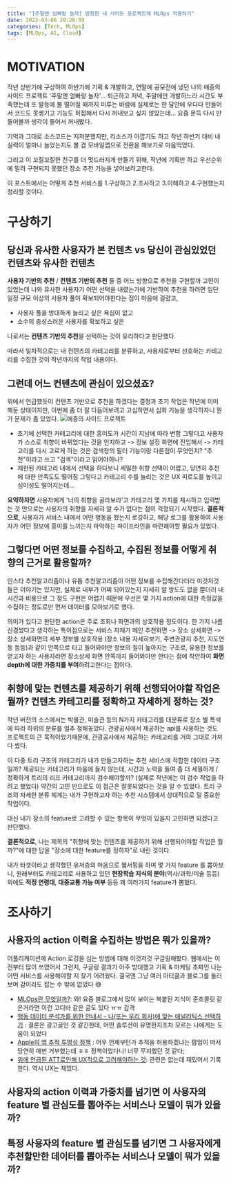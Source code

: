 ```yaml
---
title: "[주말엔 엄빠랑 놀자] 멍청한 내 사이드 프로젝트에 MLOps 적용하기"
date: 2022-03-06 20:28:59
categories: [Tech, MLOps]
tags: [MLOps, AI, Cloud]
---
```


# MOTIVATION

작년 상반기에 구상하여 하반기에 기획 & 개발하고, 연말에 공모전에 냈던 나의 애증의 사이드 프로젝트 '주말엔 엄빠랑 놀자'...
퇴근하고 저녁, 주말에만 개발하느라 시간도 부족했는데 또 발등에 불 떨어질 때까지 미루는 바람에 실제로는 한 달안에 우다다 만들어서
코드도 못생기고 기능도 허접해서 다시 꺼내보고 싶지 않았는데... 요즘 문득 다시 만들어볼까 생각이 들어서 꺼내봤다.

기억과 그대로 소스코드는 지저분했지만, 리소스가 아깝기도 하고 작년 하반기 대비 내 실력이 얼마나 늘었는지도 볼 겸 모바일앱으로 전환을 해보기로 마음먹었다.

그리고 이 꼬질꼬질한 친구를 더 멋드러지게 만들기 위해, 작년에 기획만 하고 우선순위에 밀려 구현되지 못했던 장소 추천 기능을 넣어보려고한다.

이 포스트에서는 어떻게 추천 서비스를 1.구상하고 2.조사하고 3.이해하고 4.구현했는지 정리할 것이다.

# 구상하기

## 당신과 유사한 사용자가 본 컨텐츠 vs 당신이 관심있었던 컨텐츠와 유사한 컨텐츠

**사용자 기반의 추천** / **컨텐츠 기반의 추천** 둘 중 어느 방향으로 추천을 구현할까 고민이 있었는데
나와 유사한 사용자가 어떤 선택을 내렸는가에 기반하여 추천을 하려면 일단 일정 규모 이상의 사용자 풀이 확보되어야한다는 점이 마음에 걸렸고,

- 사용자 풀을 방대하게 늘리고 싶은 욕심이 없고
- 소수의 충성스러운 사용자를 확보하고 싶은

나로서는 **컨텐츠 기반의 추천**을 선택하는 것이 유리하다고 판단했다.

따라서 일차적으로는 내 컨텐츠의 카테고리를 분류하고, 사용자로부터 선호하는 카테고리를 수집한 것이 작년까지의 작업 내용이다.

## 그런데 어느 컨텐츠에 관심이 있으셨죠?

위에서 언급했듯이 컨텐츠 기반으로 추천을 하겠다는 결정과 초기 작업은 작년에 이미 해둔 상태이지만, 이번에 좀 더 잘 다듬어보려고 고심하면서 심화 기능을 생각하자니 뭔가 문제가 좀 있었다.
![애증의 사이드 프로젝트](/images/playwith_preference_draft.png)

- 초기에 선택한 카테고리에 대한 흥미도가 시간이 지남에 따라 변함
  그렇다고 사용자가 스스로 취향이 바뀌었다는 것을 인지하고 -> 정보 설정 화면에 진입해서 -> 카테고리를 다시 고르게 하는 것은 검색창의 필터 기능이랑 다른점이 무엇인지? "추천"이라고 쓰고 "검색"이라고 읽어야하나?
- 제한된 카테고리 내에서 선택을 하다보니 세밀한 취향 선택이 어렵고, 당연히 추천에 대한 만족도도 떨어짐
  그렇다고 카테고리 수를 늘리는 것은 UX 피로도를 높이고 심미성도 떨어지는데...

**요약하자면** 사용자에게 '너의 취향을 골라보라'고 카테고리 몇 가지를 제시하고 입력받는 것 만으로는 사용자의 취향을 자세히 알 수가 없다는 점이 걱정되기 시작했다.
**결론적으로**, 사용자가 서비스 내에서 어떤 행동을 했는지 로깅하고, 해당 로그를 활용하여 사용자가 어떤 정보에 흥미를 느끼는지 파악하는 파이프라인을 마련해야할 필요가 있었다.

## 그렇다면 어떤 정보를 수집하고, 수집된 정보를 어떻게 취향의 근거로 활용할까?

인스타 추천알고리즘이나 유튭 추천알고리즘이 어떤 정보를 수집해간다더라 이것저것 들은 이야기는 있지만, 실제로 내부가 어찌 되어있는지 자세히 알 방도도 없을 뿐더러 내 시간과 비용으로 그 정도 구현은 어렵기 때문에 우선은 몇 가지 action에 대한 측정값을 수집하는 정도로만 먼저 데이터를 모아보기로 했다.

의미가 있다고 판단한 action은 주로 조회나 화면과의 상호작용 정도이다. 한 가지 나름 신경썼다고 생각하는 특이점으로는 서비스 자체가 메인 추천화면 -> 장소 상세화면 -> 장소 상세화면의 세부 정보별 상호작용 (장소 내용 자세히보기, 주변관광지 추천, 지도연동 등등)과 같이 안쪽으로 타고 들어와야만 정보의 질이 높아지는 구조로, 유용한 정보를 얻고자 하는 사용자라면 장소상세 화면 안쪽까지 들어와야만 한다는 점에 착안하여 **화면 depth에 대한 가중치를 부여**하려고한다는 점이다.

## 취향에 맞는 컨텐츠를 제공하기 위해 선행되어야할 작업은 뭘까? 컨텐츠 카테고리를 정확하고 자세하게 정하는 것?

작년 버전의 소스에서는 박물관, 미술관 등의 N가지 카테고리를 대분류로 장소 별 특색에 따라 하위의 분류를 얼추 정해놓았다. 관광공사에서 제공하는 api를 사용하는 것도 프로젝트의 큰 목적이었기때문에, 관광공사에서 제공하는 카테고리를 거의 그대로 가져다 썼다.

이 다중 트리 구조의 카테고리가 내가 만들고자하는 추천 서비스에 적합한 데이터 구조일까? 제공되는 카테고리가 마음에 들지 않는데, 시간과 노력을 들여 좀 더 세밀하게 / 정확하게 트리의 리프 카테고리까지 검수해야할까? (실제로 작년에는 이 검수 작업을 하려고 했었다)
약간의 고민 만으로도 이 접근은 잘못되었다는 것을 알 수 있었다. 트리 구조의 자세한 분류 체계는 내가 구현하고자 하는 추천 시스템에서 상대적으로 덜 중요한 작업이다.

대신 내가 장소의 feature로 고려할 수 있는 항목이 무엇이 있을지 고민하면 되겠다고 판단했다.

**결론적으로**, 나는 제목의 "취향에 맞는 컨텐츠를 제공하기 위해 선행되어야할 작업은 뭘까?"에 대한 답을 "장소에 대한 feature를 정하자"로 내린 것이다.

내가 타겟이라고 생각했던 유저층의 마음으로 웹서핑을 하며 몇 가지 feature 를 뽑아보니, 원래부터도 카테고리로 사용하고 있던 **현장학습 지식의 분야**(역사/과학/미술 등등) 외에도 **적정 연령대**, **대중교통 가능 여부** 등등 꽤 여러가지 feature가 뽑혔다.

# 조사하기

## 사용자의 action 이력을 수집하는 방법은 뭐가 있을까?

어플리케이션에 Action 로깅을 심는 방법에 대해 이것저것 구글링해봤다. 웹에서는 이전부터 많이 쓰였어서 그런지, 구글링 결과가 아주 방대했고 기획 & 마케팅 초짜인 나는 어떤 서비스를 사용해야할 지 찾기 어려웠다. 결국엔 그냥 여러 아티클과 블로그를 둘러보며 감이라도 잡는 수 밖에 없었다 😅

- [MLOps란 무엇일까?](https://medium.com/daria-blog/mlops-%EB%9E%80-%EB%AC%B4%EC%97%87%EC%9D%BC%EA%B9%8C-7ba8d9aae221): 와! 요즘 블로그에서 많이 보이는 복붙된 지식이 준초콜릿 같은거라면 이런 고디바 같은 글도 있다 ㅠㅠ 감격
- [행동 데이터 분석가를 위한 안내서 - 나(또는 우리 회사)에 맞는 애널리틱스 선택하기](https://brunch.co.kr/@userhabit/52) : 결론은 광고글인 것 같긴한데, 어떤 솔루션이 유명한지조차 모르는 나에게는 도움이 되었다
- [Apple의 앱 추적 투명성 정책](https://www.itworld.co.kr/news/191844) : 어우 언제부턴가 추적을 허용하겠냐는 팝업이 떠서 당연히 매번 거부했는데 ㅎㅎ 정책이었다니! 너무 무지했던 것 같다;
- [위에 언급된 ATT로인해 UX적으로 고려해야하는 것](https://www.adjust.com/ko/blog/opt-in-design-for-apple-app-tracking-transparency-att-ios14/): 관련은 없는데 재밌어서 기록한다. 역시 UX는 재밌다.

## 사용자의 action 이력과 가중치를 넘기면 이 사용자의 feature 별 관심도를 뽑아주는 서비스나 모델이 뭐가 있을까?

## 특정 사용자의 feature 별 관심도를 넘기면 그 사용자에게 추천할만한 데이터를 뽑아주는 서비스나 모델이 뭐가 있을까?
